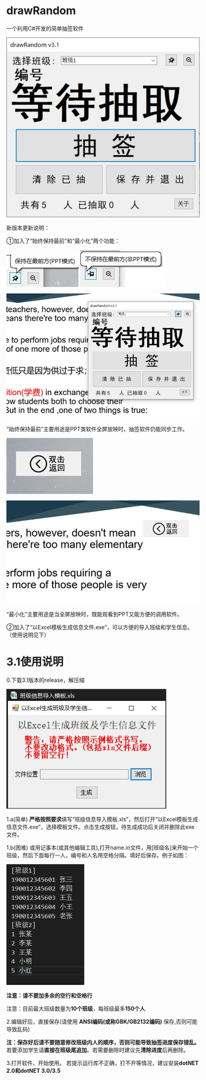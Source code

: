 # drawRandom
一个利用C#开发的简单抽签软件

![main](/images/3.1/main.jpg)

新版本更新说明：

①加入了“始终保持最前”和“最小化”两个功能：

![stay_top_button](/images/3.1/stay_top_button.jpg)
![stay_top_button_2](/images/3.1/stay_top_button_2.jpg)

![ppt1](/images/3.1/ppt1.jpg)

“始终保持最前”主要用途是PPT类软件全屏放映时，抽签软件仍能同步工作。

![minimized](/images/3.1/minimized.jpg)

![ppt2](/images/3.1/ppt2.jpg)

“最小化”主要用途是当全屏放映时，既能观看到PPT又能方便的调用软件。

②加入了“以Excel模板生成信息文件.exe”，可以方便的导入班级和学生信息。（使用说明见下）

# 3.1使用说明
0.下载3.1版本的release，解压缩

![tool](/images/3.1/tool.jpg)

1.a(简单) **严格按照要求**填写“班级信息导入模板.xls”，然后打开“以Excel模板生成信息文件.exe”，选择模板文件。点击生成按钮，待生成成功后关闭并删除此exe文件。

1.b(困难) 或用记事本(或其他编辑工具),打开name.in文件，用[班级名]来开始一个班级，然后下面每行一人，编号和人名用空格分隔。填好后保存。例子如图：

![name_example](/images/3.0/name_example.jpg)

**注意：请不要加多余的空行和空格行**

注意：目前最大班级数量为**10个班级**，每班级最多**150个人**

2.编辑好后，直接保存(请使用 **ANSI编码(或称GBK/GB2132编码)** 保存,否则可能导致乱码)

**注：保存好后请不要随意修改班级内人的顺序，否则可能导致抽签进度保存错乱。**
若要添加学生请**直接在班级尾追加**。若需要删除时建议先**清除进度**后再删除。

3.打开软件，开始使用。
若提示运行库不正确，打不开等情况，建议安装**dotNET 2.0和dotNET 3.0/3.5**
